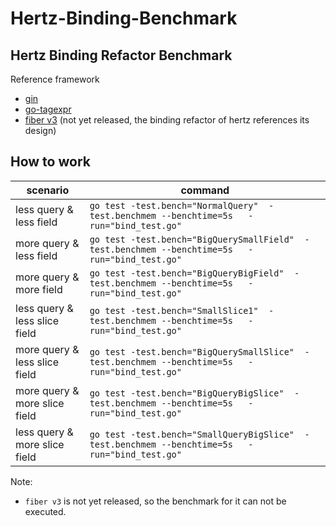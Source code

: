 # Hertz-Binding-Benchmark

## Hertz Binding Refactor Benchmark
Reference framework
* [gin](https://github.com/gin-gonic/gin)
* [go-tagexpr](https://github.com/hertz-contrib/binding/tree/main/go_tagexpr)
* [fiber v3](https://github.com/gofiber/fiber/pull/2006) (not yet released, the binding refactor of hertz references its design)

## How to work
| scenario                      | command |
|-------------------------------| ----  |
| less query & less field       | `go test -test.bench="NormalQuery"  -test.benchmem --benchtime=5s   -run="bind_test.go"` |
| more query & less field       | `go test -test.bench="BigQuerySmallField"  -test.benchmem --benchtime=5s   -run="bind_test.go"` |
| more query & more field       | `go test -test.bench="BigQueryBigField"  -test.benchmem --benchtime=5s   -run="bind_test.go"` |
| less query & less slice field | `go test -test.bench="SmallSlice1"  -test.benchmem --benchtime=5s   -run="bind_test.go"` |
| more query & less slice field | `go test -test.bench="BigQuerySmallSlice"  -test.benchmem --benchtime=5s   -run="bind_test.go"` |
| more query & more slice field | `go test -test.bench="BigQueryBigSlice"  -test.benchmem --benchtime=5s   -run="bind_test.go"` |
| less query & more slice field | `go test -test.bench="SmallQueryBigSlice"  -test.benchmem --benchtime=5s   -run="bind_test.go"` |

Note:
* `fiber v3` is not yet released, so the benchmark for it can not be executed. 